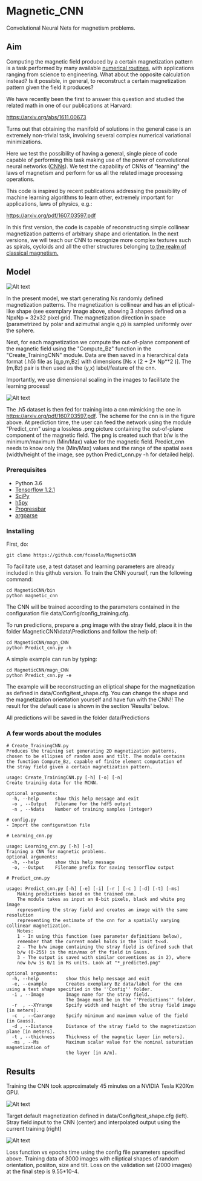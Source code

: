 # Magnetic_CNN
Convolutional Neural Nets for magnetism problems.

## Aim
Computing the magnetic field produced by a certain magnetization pattern is a task performed by many available [numerical routines](http://math.nist.gov/oommf/), with applications ranging from science to engineering. What about the opposite calculation instead? Is it possible, in general, to reconstruct a certain magnetization pattern given the field it produces?

We have recently been the first to answer this question and studied the related math in one of our publications at Harvard:

https://arxiv.org/abs/1611.00673

Turns out that obtaining the manifold of solutions in the general case is an extremely non-trivial task, involving several complex numerical variational minimizations.

Here we test the possibility of having a general, single piece of code capable of performing this task making use of the power of convolutional neural networks ([CNNs](https://en.wikipedia.org/wiki/Convolutional_neural_network)). 
We test the capability of CNNs of "learning" the laws of magnetism and perform for us all the related image processing operations.

This code is inspired by recent publications addressing the possibility of machine learning algorithms to learn other, extremely important for applications, laws of physics, e.g.:

https://arxiv.org/pdf/1607.03597.pdf

In this first version, the code is capable of reconstructing simple collinear magnetization patterns of arbitrary shape and orientation. 
In the next versions, we will teach our CNN to recognize more complex textures such as spirals, cycloids and all the other structures belonging [to the realm of classical magnetism.](https://arxiv.org/abs/1611.00673) 

## Model

![Alt text](readme_img/training_1.png?raw=true "model for the convolutional net implemented")

In the present model, we start generating Ns randomly defined magnetization patterns. The magnetization is collinear and has an elliptical-like shape (see exemplary image above, showing 3 shapes defined on a NpxNp = 32x32 pixel grid. The magnetization direction in space (parametrized by polar and azimuthal angle q,p) is sampled uniformly over the sphere. 

Next, for each magnetization we compute the out-of-plane component of the magnetic field using the "Compute_Bz" function in the "Create_TrainingCNN" module. Data are then saved in a hierarchical data format (.h5) file as [q,p,m,Bz] with dimensions [Ns x (2 + 2* Np**2 )]. The (m,Bz) pair is then used as the (y,x) label/feature of the cnn.

Importantly, we use dimensional scaling in the images to facilitate the learning process!
 
![Alt text](readme_img/Scheme_cnn.png?raw=true "model for the convolutional net implemented")

The .h5 dataset is then fed for training into a cnn mimicking the one in https://arxiv.org/pdf/1607.03597.pdf. The scheme for the cnn is in the figure above. At prediction time, the user can feed the network using the module "Predict_cnn" using a lossless .png picture containing the out-of-plane component of the magnetic field. The png is created such that b/w is the minimum/maximum (Min/Max) value for the magnetic field. Predict_cnn needs to know only the (Min/Max) values and the range of the spatial axes (width/height of the image, see python Predict_cnn.py -h for detailed help).

### Prerequisites

- Python 3.6
- [Tensorflow 1.2.1](https://pypi.python.org/pypi/tensorflow/1.2.1)
- [SciPy](http://www.scipy.org/install.html)
- [h5py](http://www.h5py.org/)
- [Progressbar](https://pypi.python.org/pypi/progressbar2/3.18.1)
- [argparse](https://docs.python.org/3/library/argparse.html)

### Installing
First, do:

```
git clone https://github.com/fcasola/MagneticCNN 
```

To facilitate use, a test dataset and learning parameters are already included in this github version.
To train the CNN yourself, run the following command:

```
cd MagneticCNN/bin
python magnetic_cnn
```

The CNN will be trained according to the parameters contained in the configuration file data/Config/config_training.cfg.

To run predictions, prepare a .png image with the stray field, place it in the folder MagneticCNN\data\Predictions and follow the help of:

```
cd MagneticCNN/magn_CNN
python Predict_cnn.py -h
```

A simple example can run by typing:

```
cd MagneticCNN/magn_CNN
python Predict_cnn.py -e
```

The example will be reconstructing an elliptical shape for the magnetization as defined in data/Config/test_shape.cfg. You can change the shape and the magnetization orientation yourself and have fun with the CNN!!
The result for the default case is shown in the section 'Results' below.

All predictions will be saved in the folder data/Predictions

### A few words about the modules
```
# Create_TrainingCNN.py 
Produces the training set generating 2D magnetization patterns,
chosen to be ellipses of random axes and tilt. The module contains 
the function Compute_Bz, capable of finite element computation of 
the stray field given a certain magnetization pattern.

usage: Create_TrainingCNN.py [-h] [-o] [-n]
Create training data for the MCNN.

optional arguments:
  -h, --help      show this help message and exit
  -o , --Output   Filename for the hdf5 output
  -n , --Ndata    Number of training samples (integer)

# config.py 
- Import the configuration file

# Learning_cnn.py

usage: Learning_cnn.py [-h] [-o]
Training a CNN for magnetic problems.
optional arguments:
  -h, --help      show this help message
  -o, --Output    Filename prefix for saving tensorflow output 

# Predict_cnn.py

usage: Predict_cnn.py [-h] [-e] [-i] [-r ] [-c ] [-d] [-t] [-ms]
    Making predictions based on the trained cnn.
    The module takes as input an 8-bit pixels, black and white png image
    representing the stray field and creates an image with the same resolution
    representing the estimate of the cnn for a spatially varying collinear magnetization.
    Notes:
    1 - In using this function (see parameter definitions below),
    remember that the current model holds in the limit t<<d.
    2 - The b/w image containing the stray field is defined such that
    b/w (0-255) is the min/max of the field in Gauss.
    3 - The output is saved with similar conventions as in 2), where
    now b/w is 0/1 in Ms units. Look at "*_predicted.png"

optional arguments:
  -h, --help          show this help message and exit
  -e, --example       Creates exemplary Bz data/label for the cnn using a test shape specified in the ''Config'' folder.
  -i , --Image        Image name for the stray field.
                      The Image must be in the ''Predictions'' folder.
  -r  , --XYrange     Spcify width and height of the stray field image [in meters].
  -c  , --Caxrange    Spcify minimum and maximum value of the field [in Gauss].
  -d , --Distance     Distance of the stray field to the magnetization plane [in meters].
  -t , --thickness    Thickness of the magnetic layer [in meters].
  -ms , --Ms          Maximum scalar value for the nominal saturation magnetization of
                      the layer [in A/m].
```
## Results

Training the CNN took approximately 45 minutes on a NVIDIA Tesla K20Xm GPU.

![Alt text](readme_img/results_1.png?raw=true "Target magnetization (left). Stray field input to the CNN (center) and interpolated output using the current training (right).")

Target default magnetization defined in data/Config/test_shape.cfg (left). Stray field input to the CNN (center) and interpolated output using the current training (right)

![Alt text](readme_img/results_2.png?raw=true "Loss function vs epochs time using the config file parameters specified above.")

Loss function vs epochs time using the config file parameters specified above. Training data of 3000 images with elliptical shapes of random orientation, posiiton, size and tilt. Loss on the validation set (2000 images) at the final step is 9.55*10-4.



